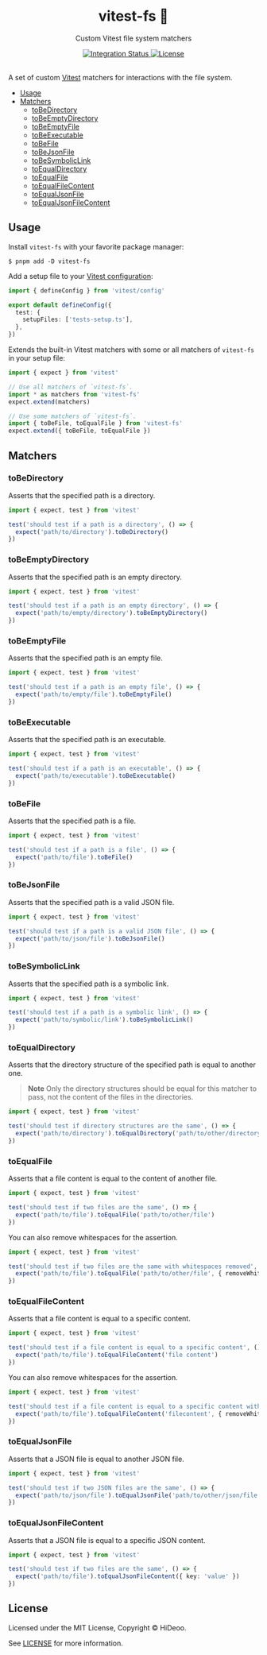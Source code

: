 <div align="center">
  <h1>vitest-fs 💾</h1>
  <p>Custom Vitest file system matchers</p>
</div>

<div align="center">
  <a href="https://github.com/HiDeoo/vitest-fs/actions/workflows/integration.yml">
    <img alt="Integration Status" src="https://github.com/HiDeoo/vitest-fs/actions/workflows/integration.yml/badge.svg" />
  </a>
  <a href="https://github.com/HiDeoo/vitest-fs/blob/main/LICENSE">
    <img alt="License" src="https://badgen.net/github/license/HiDeoo/vitest-fs" />
  </a>
  <br />
  <br />
</div>

A set of custom [Vitest](https://vitest.dev) matchers for interactions with the file system.

- [Usage](#usage)
- [Matchers](#matchers)
  - [toBeDirectory](#tobedirectory)
  - [toBeEmptyDirectory](#tobeemptydirectory)
  - [toBeEmptyFile](#tobeemptyfile)
  - [toBeExecutable](#tobeexecutable)
  - [toBeFile](#tobefile)
  - [toBeJsonFile](#tobejsonfile)
  - [toBeSymbolicLink](#tobesymboliclink)
  - [toEqualDirectory](#toequaldirectory)
  - [toEqualFile](#toequalfile)
  - [toEqualFileContent](#toequalfilecontent)
  - [toEqualJsonFile](#toequaljsonfile)
  - [toEqualJsonFileContent](#toequaljsonfilecontent)

## Usage

Install `vitest-fs` with your favorite package manager:

```shell
$ pnpm add -D vitest-fs
```

Add a setup file to your [Vitest configuration](https://vitest.dev/config/#configuration):

```ts
import { defineConfig } from 'vitest/config'

export default defineConfig({
  test: {
    setupFiles: ['tests-setup.ts'],
  },
})
```

Extends the built-in Vitest matchers with some or all matchers of `vitest-fs` in your setup file:

```ts
import { expect } from 'vitest'

// Use all matchers of `vitest-fs`.
import * as matchers from 'vitest-fs'
expect.extend(matchers)

// Use some matchers of `vitest-fs`.
import { toBeFile, toEqualFile } from 'vitest-fs'
expect.extend({ toBeFile, toEqualFile })
```

## Matchers

### toBeDirectory

Asserts that the specified path is a directory.

```ts
import { expect, test } from 'vitest'

test('should test if a path is a directory', () => {
  expect('path/to/directory').toBeDirectory()
})
```

### toBeEmptyDirectory

Asserts that the specified path is an empty directory.

```ts
import { expect, test } from 'vitest'

test('should test if a path is an empty directory', () => {
  expect('path/to/empty/directory').toBeEmptyDirectory()
})
```

### toBeEmptyFile

Asserts that the specified path is an empty file.

```ts
import { expect, test } from 'vitest'

test('should test if a path is an empty file', () => {
  expect('path/to/empty/file').toBeEmptyFile()
})
```

### toBeExecutable

Asserts that the specified path is an executable.

```ts
import { expect, test } from 'vitest'

test('should test if a path is an executable', () => {
  expect('path/to/executable').toBeExecutable()
})
```

### toBeFile

Asserts that the specified path is a file.

```ts
import { expect, test } from 'vitest'

test('should test if a path is a file', () => {
  expect('path/to/file').toBeFile()
})
```

### toBeJsonFile

Asserts that the specified path is a valid JSON file.

```ts
import { expect, test } from 'vitest'

test('should test if a path is a valid JSON file', () => {
  expect('path/to/json/file').toBeJsonFile()
})
```

### toBeSymbolicLink

Asserts that the specified path is a symbolic link.

```ts
import { expect, test } from 'vitest'

test('should test if a path is a symbolic link', () => {
  expect('path/to/symbolic/link').toBeSymbolicLink()
})
```

### toEqualDirectory

Asserts that the directory structure of the specified path is equal to another one.

> **Note**
> Only the directory structures should be equal for this matcher to pass, not the content of the files in the directories.

```ts
import { expect, test } from 'vitest'

test('should test if directory structures are the same', () => {
  expect('path/to/directory').toEqualDirectory('path/to/other/directory')
})
```

### toEqualFile

Asserts that a file content is equal to the content of another file.

```ts
import { expect, test } from 'vitest'

test('should test if two files are the same', () => {
  expect('path/to/file').toEqualFile('path/to/other/file')
})
```

You can also remove whitespaces for the assertion.

```ts
import { expect, test } from 'vitest'

test('should test if two files are the same with whitespaces removed', () => {
  expect('path/to/file').toEqualFile('path/to/other/file', { removeWhitespaces: true })
})
```

### toEqualFileContent

Asserts that a file content is equal to a specific content.

```ts
import { expect, test } from 'vitest'

test('should test if a file content is equal to a specific content', () => {
  expect('path/to/file').toEqualFileContent('file content')
})
```

You can also remove whitespaces for the assertion.

```ts
import { expect, test } from 'vitest'

test('should test if a file content is equal to a specific content with whitespaces removed', () => {
  expect('path/to/file').toEqualFileContent('filecontent', { removeWhitespaces: true })
})
```

### toEqualJsonFile

Asserts that a JSON file is equal to another JSON file.

```ts
import { expect, test } from 'vitest'

test('should test if two JSON files are the same', () => {
  expect('path/to/json/file').toEqualJsonFile('path/to/other/json/file')
})
```

### toEqualJsonFileContent

Asserts that a JSON file is equal to a specific JSON content.

```ts
import { expect, test } from 'vitest'

test('should test if two files are the same', () => {
  expect('path/to/file').toEqualJsonFileContent({ key: 'value' })
})
```

## License

Licensed under the MIT License, Copyright © HiDeoo.

See [LICENSE](https://github.com/HiDeoo/vitest-fs/blob/main/LICENSE) for more information.
